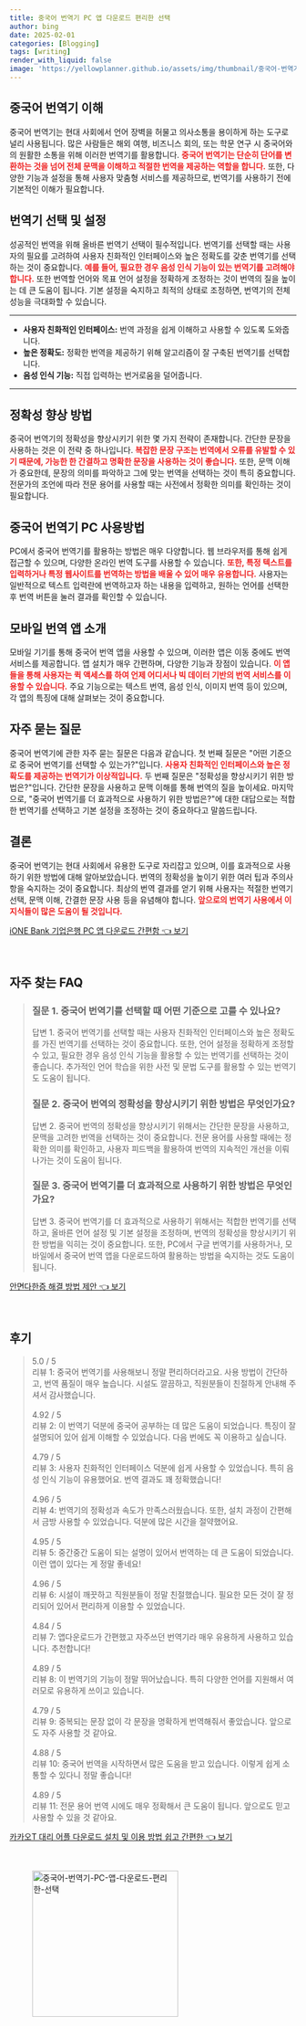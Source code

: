 ```yaml
---
title: 중국어 번역기 PC 앱 다운로드 편리한 선택
author: bing
date: 2025-02-01
categories: [Blogging]
tags: [writing]
render_with_liquid: false
image: 'https://yellowplanner.github.io/assets/img/thumbnail/중국어-번역기-PC-앱-다운로드-편리한-선택.webp'
---
```



<h2 id='중국어 번역기 이해'>중국어 번역기 이해</h2>

<p>중국어 번역기는 현대 사회에서 언어 장벽을 허물고 의사소통을 용이하게 하는 도구로 널리 사용됩니다. 많은 사람들은 해외 여행, 비즈니스 회의, 또는 학문 연구 시 중국어와의 원활한 소통을 위해 이러한 번역기를 활용합니다. <b><span style="color: #ee2323;">중국어 번역기는 단순히 단어를 변환하는 것을 넘어 전체 문맥을 이해하고 적절한 번역을 제공하는 역할을 합니다.</span></b> 또한, 다양한 기능과 설정을 통해 사용자 맞춤형 서비스를 제공하므로, 번역기를 사용하기 전에 기본적인 이해가 필요합니다.</p>

<h2 id='번역기 선택 및 설정'>번역기 선택 및 설정</h2>

<p>성공적인 번역을 위해 올바른 번역기 선택이 필수적입니다. 번역기를 선택할 때는 사용자의 필요를 고려하여 사용자 친화적인 인터페이스와 높은 정확도를 갖춘 번역기를 선택하는 것이 중요합니다. <b><span style="color: #ee2323;">예를 들어, 필요한 경우 음성 인식 기능이 있는 번역기를 고려해야 합니다.</span></b> 또한 번역할 언어와 목표 언어 설정을 정확하게 조정하는 것이 번역의 질을 높이는 데 큰 도움이 됩니다. 기본 설정을 숙지하고 최적의 상태로 조정하면, 번역기의 전체 성능을 극대화할 수 있습니다.</p>

<hr />

<ul>
    <li><b>사용자 친화적인 인터페이스:</b> 번역 과정을 쉽게 이해하고 사용할 수 있도록 도와줍니다.</li>
    <li><b>높은 정확도:</b> 정확한 번역을 제공하기 위해 알고리즘이 잘 구축된 번역기를 선택합니다.</li>
    <li><b>음성 인식 기능:</b> 직접 입력하는 번거로움을 덜어줍니다.</li>
</ul>

<hr />

<h2 id='정확성 향상 방법'>정확성 향상 방법</h2>

<p>중국어 번역기의 정확성을 향상시키기 위한 몇 가지 전략이 존재합니다. 간단한 문장을 사용하는 것은 이 전략 중 하나입니다. <b><span style="color: #ee2323;">복잡한 문장 구조는 번역에서 오류를 유발할 수 있기 때문에, 가능한 한 간결하고 명확한 문장을 사용하는 것이 좋습니다.</span></b> 또한, 문맥 이해가 중요한데, 문장의 의미를 파악하고 그에 맞는 번역을 선택하는 것이 특히 중요합니다. 전문가의 조언에 따라 전문 용어를 사용할 때는 사전에서 정확한 의미를 확인하는 것이 필요합니다.</p>

<h2 id='중국어 번역기 PC 사용방법'>중국어 번역기 PC 사용방법</h2>

<p>PC에서 중국어 번역기를 활용하는 방법은 매우 다양합니다. 웹 브라우저를 통해 쉽게 접근할 수 있으며, 다양한 온라인 번역 도구를 사용할 수 있습니다. <b><span style="color: #ee2323;">또한, 특정 텍스트를 입력하거나 특정 웹사이트를 번역하는 방법을 배울 수 있어 매우 유용합니다.</span></b> 사용자는 일반적으로 텍스트 입력란에 번역하고자 하는 내용을 입력하고, 원하는 언어를 선택한 후 번역 버튼을 눌러 결과를 확인할 수 있습니다.</p>

<h2 id='모바일 번역 앱 소개'>모바일 번역 앱 소개</h2>

<p>모바일 기기를 통해 중국어 번역 앱을 사용할 수 있으며, 이러한 앱은 이동 중에도 번역 서비스를 제공합니다. 앱 설치가 매우 간편하며, 다양한 기능과 장점이 있습니다. <b><span style="color: #ee2323;">이 앱들을 통해 사용자는 퀵 액세스를 하여 언제 어디서나 빅 데이터 기반의 번역 서비스를 이용할 수 있습니다.</span></b> 주요 기능으로는 텍스트 번역, 음성 인식, 이미지 번역 등이 있으며, 각 앱의 특징에 대해 살펴보는 것이 중요합니다.</p>

<h2 id='자주 묻는 질문'>자주 묻는 질문</h2>

<p>중국어 번역기에 관한 자주 묻는 질문은 다음과 같습니다. 첫 번째 질문은 "어떤 기준으로 중국어 번역기를 선택할 수 있는가?"입니다. <b><span style="color: #ee2323;">사용자 친화적인 인터페이스와 높은 정확도를 제공하는 번역기가 이상적입니다.</span></b> 두 번째 질문은 "정확성을 향상시키기 위한 방법은?"입니다. 간단한 문장을 사용하고 문맥 이해를 통해 번역의 질을 높이세요. 마지막으로, "중국어 번역기를 더 효과적으로 사용하기 위한 방법은?"에 대한 대답으로는 적합한 번역기를 선택하고 기본 설정을 조정하는 것이 중요하다고 말씀드립니다.</p>

<h2 id='결론'>결론</h2>

<p>중국어 번역기는 현대 사회에서 유용한 도구로 자리잡고 있으며, 이를 효과적으로 사용하기 위한 방법에 대해 알아보았습니다. 번역의 정확성을 높이기 위한 여러 팁과 주의사항을 숙지하는 것이 중요합니다. 최상의 번역 결과를 얻기 위해 사용자는 적절한 번역기 선택, 문맥 이해, 간결한 문장 사용 등을 유념해야 합니다. <b><span style="color: #ee2323;">앞으로의 번역기 사용에서 이 지식들이 많은 도움이 될 것입니다.</span></b></p>


<p><a class="click-button" title="iONE Bank 기업은행 PC 앱 다운로드 간편함" href="https://yellowplanner.github.io/posts/iONE-Bank-%EA%B8%B0%EC%97%85%EC%9D%80%ED%96%89-PC-%EC%95%B1-%EB%8B%A4%EC%9A%B4%EB%A1%9C%EB%93%9C-%EA%B0%84%ED%8E%B8%ED%95%A8/" rel="dofollow">iONE Bank 기업은행 PC 앱 다운로드 간편함 👈 보기</a></p><br>
<h2 id='자주_찾는_FAQ'>자주 찾는 FAQ</h2>
<div itemscope="" itemtype="https://schema.org/FAQPage"> 
<blockquote> 
<div itemscope="" itemprop="mainEntity" itemtype="https://schema.org/Question"> 
<h3 itemprop="name">질문 1. 중국어 번역기를 선택할 때 어떤 기준으로 고를 수 있나요?</h3> 
<div itemscope="" itemprop="acceptedAnswer" itemtype="https://schema.org/Answer"> 
<span itemprop="text"> 
<p>답변 1. 중국어 번역기를 선택할 때는 사용자 친화적인 인터페이스와 높은 정확도를 가진 번역기를 선택하는 것이 중요합니다. 또한, 언어 설정을 정확하게 조정할 수 있고, 필요한 경우 음성 인식 기능을 활용할 수 있는 번역기를 선택하는 것이 좋습니다. 추가적인 언어 학습을 위한 사전 및 문법 도구를 활용할 수 있는 번역기도 도움이 됩니다.</p> 
</span> 
</div> 
</div> 

<div itemscope="" itemprop="mainEntity" itemtype="https://schema.org/Question"> 
<h3 itemprop="name">질문 2. 중국어 번역의 정확성을 향상시키기 위한 방법은 무엇인가요?</h3> 
<div itemscope="" itemprop="acceptedAnswer" itemtype="https://schema.org/Answer"> 
<span itemprop="text"> 
<p>답변 2. 중국어 번역의 정확성을 향상시키기 위해서는 간단한 문장을 사용하고, 문맥을 고려한 번역을 선택하는 것이 중요합니다. 전문 용어를 사용할 때에는 정확한 의미를 확인하고, 사용자 피드백을 활용하여 번역의 지속적인 개선을 이뤄나가는 것이 도움이 됩니다.</p> 
</span> 
</div> 
</div> 

<div itemscope="" itemprop="mainEntity" itemtype="https://schema.org/Question"> 
<h3 itemprop="name">질문 3. 중국어 번역기를 더 효과적으로 사용하기 위한 방법은 무엇인가요?</h3> 
<div itemscope="" itemprop="acceptedAnswer" itemtype="https://schema.org/Answer"> 
<span itemprop="text"> 
<p>답변 3. 중국어 번역기를 더 효과적으로 사용하기 위해서는 적합한 번역기를 선택하고, 올바른 언어 설정 및 기본 설정을 조정하며, 번역의 정확성을 향상시키기 위한 방법을 익히는 것이 중요합니다. 또한, PC에서 구글 번역기를 사용하거나, 모바일에서 중국어 번역 앱을 다운로드하여 활용하는 방법을 숙지하는 것도 도움이 됩니다.</p> 
</span> 
</div> 
</div> 
</blockquote> 
</div>
<p><a class="click-button" title="안면다한증 해결 방법 제안" href="https://yellowplanner.github.io/posts/%EC%95%88%EB%A9%B4%EB%8B%A4%ED%95%9C%EC%A6%9D-%ED%95%B4%EA%B2%B0-%EB%B0%A9%EB%B2%95-%EC%A0%9C%EC%95%88/" rel="dofollow">안면다한증 해결 방법 제안 👈 보기</a></p><br>
<h2 id='후기'>후기</h2>
<div itemscope itemtype="https://schema.org/Product">
  <blockquote>
  <div itemprop="review" itemscope itemtype="https://schema.org/Review">
      <div itemprop="reviewRating" itemscope itemtype="https://schema.org/Rating"> <span itemprop="ratingValue">5.0</span> / <span itemprop="bestRating">5</span> </div>
      <span itemprop="reviewBody">리뷰 1: 중국어 번역기를 사용해보니 정말 편리하더라고요. 사용 방법이 간단하고, 번역 품질이 매우 높습니다. 시설도 깔끔하고, 직원분들이 친절하게 안내해 주셔서 감사했습니다.</span>
  </div>
  <br>
  <div itemprop="review" itemscope itemtype="https://schema.org/Review">
      <div itemprop="reviewRating" itemscope itemtype="https://schema.org/Rating"> <span itemprop="ratingValue">4.92</span> / <span itemprop="bestRating">5</span> </div>
      <span itemprop="reviewBody">리뷰 2: 이 번역기 덕분에 중국어 공부하는 데 많은 도움이 되었습니다. 특징이 잘 설명되어 있어 쉽게 이해할 수 있었습니다. 다음 번에도 꼭 이용하고 싶습니다.</span>
  </div>
  <br>
  <div itemprop="review" itemscope itemtype="https://schema.org/Review">
      <div itemprop="reviewRating" itemscope itemtype="https://schema.org/Rating"> <span itemprop="ratingValue">4.79</span> / <span itemprop="bestRating">5</span> </div>
      <span itemprop="reviewBody">리뷰 3: 사용자 친화적인 인터페이스 덕분에 쉽게 사용할 수 있었습니다. 특히 음성 인식 기능이 유용했어요. 번역 결과도 꽤 정확했습니다!</span>
  </div>
  <br>
  <div itemprop="review" itemscope itemtype="https://schema.org/Review">
      <div itemprop="reviewRating" itemscope itemtype="https://schema.org/Rating"> <span itemprop="ratingValue">4.96</span> / <span itemprop="bestRating">5</span> </div>
      <span itemprop="reviewBody">리뷰 4: 번역기의 정확성과 속도가 만족스러웠습니다. 또한, 설치 과정이 간편해서 금방 사용할 수 있었습니다. 덕분에 많은 시간을 절약했어요.</span>
  </div>
  <br>
  <div itemprop="review" itemscope itemtype="https://schema.org/Review">
      <div itemprop="reviewRating" itemscope itemtype="https://schema.org/Rating"> <span itemprop="ratingValue">4.95</span> / <span itemprop="bestRating">5</span> </div>
      <span itemprop="reviewBody">리뷰 5: 중간중간 도움이 되는 설명이 있어서 번역하는 데 큰 도움이 되었습니다. 이런 앱이 있다는 게 정말 좋네요!</span>
  </div>
  <br>
  <div itemprop="review" itemscope itemtype="https://schema.org/Review">
      <div itemprop="reviewRating" itemscope itemtype="https://schema.org/Rating"> <span itemprop="ratingValue">4.96</span> / <span itemprop="bestRating">5</span> </div>
      <span itemprop="reviewBody">리뷰 6: 시설이 깨끗하고 직원분들이 정말 친절했습니다. 필요한 모든 것이 잘 정리되어 있어서 편리하게 이용할 수 있었습니다.</span>
  </div>
  <br>
  <div itemprop="review" itemscope itemtype="https://schema.org/Review">
      <div itemprop="reviewRating" itemscope itemtype="https://schema.org/Rating"> <span itemprop="ratingValue">4.84</span> / <span itemprop="bestRating">5</span> </div>
      <span itemprop="reviewBody">리뷰 7: 앱다운로드가 간편했고 자주쓰던 번역기라 매우 유용하게 사용하고 있습니다. 추천합니다!</span>
  </div>
  <br>
  <div itemprop="review" itemscope itemtype="https://schema.org/Review">
      <div itemprop="reviewRating" itemscope itemtype="https://schema.org/Rating"> <span itemprop="ratingValue">4.89</span> / <span itemprop="bestRating">5</span> </div>
      <span itemprop="reviewBody">리뷰 8: 이 번역기의 기능이 정말 뛰어났습니다. 특히 다양한 언어를 지원해서 여러모로 유용하게 쓰이고 있습니다.</span>
  </div>
  <br>
  <div itemprop="review" itemscope itemtype="https://schema.org/Review">
      <div itemprop="reviewRating" itemscope itemtype="https://schema.org/Rating"> <span itemprop="ratingValue">4.79</span> / <span itemprop="bestRating">5</span> </div>
      <span itemprop="reviewBody">리뷰 9: 중복되는 문장 없이 각 문장을 명확하게 번역해줘서 좋았습니다. 앞으로도 자주 사용할 것 같아요.</span>
  </div>
  <br>
  <div itemprop="review" itemscope itemtype="https://schema.org/Review">
      <div itemprop="reviewRating" itemscope itemtype="https://schema.org/Rating"> <span itemprop="ratingValue">4.88</span> / <span itemprop="bestRating">5</span> </div>
      <span itemprop="reviewBody">리뷰 10: 중국어 번역을 시작하면서 많은 도움을 받고 있습니다. 이렇게 쉽게 소통할 수 있다니 정말 좋습니다!</span>
  </div>
  <br>
  <div itemprop="review" itemscope itemtype="https://schema.org/Review">
      <div itemprop="reviewRating" itemscope itemtype="https://schema.org/Rating"> <span itemprop="ratingValue">4.89</span> / <span itemprop="bestRating">5</span> </div>
      <span itemprop="reviewBody">리뷰 11: 전문 용어 번역 시에도 매우 정확해서 큰 도움이 됩니다. 앞으로도 믿고 사용할 수 있을 것 같아요.</span>
  </div>
  </blockquote>
</div>
<p><a class="click-button" title="카카오T 대리 어플 다운로드 설치 및 이용 방법 쉽고 간편한" href="https://yellowplanner.github.io/posts/%EC%B9%B4%EC%B9%B4%EC%98%A4T-%EB%8C%80%EB%A6%AC-%EC%96%B4%ED%94%8C-%EB%8B%A4%EC%9A%B4%EB%A1%9C%EB%93%9C-%EC%84%A4%EC%B9%98-%EB%B0%8F-%EC%9D%B4%EC%9A%A9-%EB%B0%A9%EB%B2%95-%EC%89%BD%EA%B3%A0-%EA%B0%84%ED%8E%B8%ED%95%9C/" rel="dofollow">카카오T 대리 어플 다운로드 설치 및 이용 방법 쉽고 간편한 👈 보기</a></p><br>
<figure class="image"><img src="https://yellowplanner.github.io/assets/img/thumbnail/중국어-번역기-PC-앱-다운로드-편리한-선택.webp" alt="중국어-번역기-PC-앱-다운로드-편리한-선택" width="256" height="256"></figure>